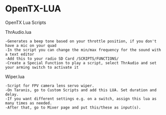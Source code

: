 # OpenTX-LUA
OpenTX Lua Scripts

ThrAudio.lua

	-Generates a beep tone based on your throttle position, if you don't have a mic on your quad
	-In the script you can change the min/max frequency for the sound with a text editor
	-Add this to your radio SD Card /SCRIPTS/FUNCTIONS/
	-Create a Special Function to play a script, select ThrAudio and set your arming switch to activate it
  
Wiper.lua

	-Script for FPV camera lens servo wiper.
	-On Taranis, go to Custom Scripts and add this LUA. Set duration and delay.
	-If you want different settings e.g. on a switch, assign this lua as many times as needed. 
	-After that, go to Mixer page and put this/these as input(s).
